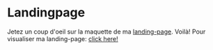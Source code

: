 # Landingpage

Jetez un coup d'oeil sur la maquette de ma [landing-page](https://wireframe.cc/aRu6vD).
Voilà! Pour visualiser ma landing-page: [click here!](https://aliisright.github.io/landingpage/landingpage.html)
